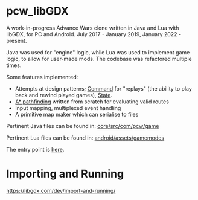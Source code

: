 # pcw_libGDX

A work-in-progress Advance Wars clone written in Java and Lua with libGDX, for PC and Android. July 2017 - January 2019, January 2022 - present.

Java was used for "engine" logic, while Lua was used to implement game logic, to allow for user-made mods. The codebase was refactored multiple times.

Some features implemented:
- Attempts at design patterns; [Command](https://gameprogrammingpatterns.com/command.html) for "replays" (the ability to play back and rewind played games), [State](https://gameprogrammingpatterns.com/state.html).
- [A* pathfinding](https://en.wikipedia.org/wiki/A*_search_algorithm) written from scratch for evaluating valid routes
- Input mapping, multiplexed event handling
- A primitive map maker which can serialise to files

Pertinent Java files can be found in:
[core/src/com/pcw/game](https://github.com/JWGpro/pcw_libGDX/tree/master/core/src/com/pcw/game)

Pertinent Lua files can be found in:
[android/assets/gamemodes](https://github.com/JWGpro/pcw_libGDX/tree/master/android/assets/gamemodes)

The entry point is [here](https://github.com/JWGpro/pcw_libGDX/blob/master/desktop/src/com/pcw/game/desktop/DesktopLauncher.java).

# Importing and Running

https://libgdx.com/dev/import-and-running/